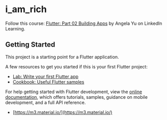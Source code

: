# i_am_rich

Follow this course: [Flutter: Part 02 Building Apps](https://www.linkedin.com/learning/flutter-part-02-building-apps) by Angela Yu on LinkedIn Learning.

## Getting Started

This project is a starting point for a Flutter application.

A few resources to get you started if this is your first Flutter project:

- [Lab: Write your first Flutter app](https://docs.flutter.dev/get-started/codelab)
- [Cookbook: Useful Flutter samples](https://docs.flutter.dev/cookbook)

For help getting started with Flutter development, view the
[online documentation](https://docs.flutter.dev/), which offers tutorials,
samples, guidance on mobile development, and a full API reference.


- [https://m3.material.io/](https://m3.material.io/)


